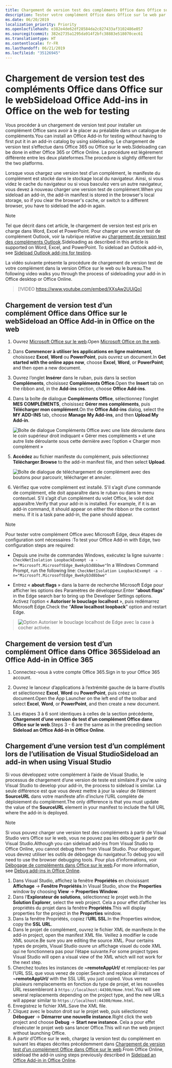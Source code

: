 ```yaml
---
title: Chargement de version test des compléments Office dans Office sur le web
description: Tester votre complément Office dans Office sur le web par chargement de version test
ms.date: 06/20/2019
localization_priority: Priority
ms.openlocfilehash: e382e4de62df28584da2c827433af3102486e057
ms.sourcegitcommit: 382e2735a1295da914f2bfc38883e518070cec61
ms.translationtype: HT
ms.contentlocale: fr-FR
ms.lasthandoff: 06/21/2019
ms.locfileid: "35126945"
---
```

# <a name="sideload-office-add-ins-in-office-on-the-web-for-testing"></a><span data-ttu-id="58362-103">Chargement de version test des compléments Office dans Office sur le web</span><span class="sxs-lookup"><span data-stu-id="58362-103">Sideload Office Add-ins in Office on the web for testing</span></span>

<span data-ttu-id="58362-104">Vous procéder à un chargement de version test pour installer un complément Office sans avoir à le placer au préalable dans un catalogue de compléments.</span><span class="sxs-lookup"><span data-stu-id="58362-104">You can install an Office Add-in for testing without having to first put it in an add-in catalog by using sideloading.</span></span> <span data-ttu-id="58362-105">Le chargement de version test s’effectue dans Office 365 ou Office sur le web.</span><span class="sxs-lookup"><span data-stu-id="58362-105">Sideloading can be done in either Office 365 or Office Online.</span></span> <span data-ttu-id="58362-106">La procédure est légèrement différente entre les deux plateformes.</span><span class="sxs-lookup"><span data-stu-id="58362-106">The procedure is slightly different for the two platforms.</span></span> 

<span data-ttu-id="58362-107">Lorsque vous chargez une version test d’un complément, le manifeste du complément est stocké dans le stockage local du navigateur. Ainsi, si vous videz le cache du navigateur ou si vous basculez vers un autre navigateur, vous devez à nouveau charger une version test de complément.</span><span class="sxs-lookup"><span data-stu-id="58362-107">When you sideload an add-in, the add-in manifest is stored in the browser's local storage, so if you clear the browser's cache, or switch to a different browser, you have to sideload the add-in again.</span></span>


> [!NOTE]
> <span data-ttu-id="58362-p102">Tel que décrit dans cet article, le chargement de version test est pris en charge dans Word, Excel et PowerPoint. Pour charger une version test de complément Outlook, voir la rubrique relative au [chargement de version test des compléments Outlook](/outlook/add-ins/sideload-outlook-add-ins-for-testing).</span><span class="sxs-lookup"><span data-stu-id="58362-p102">Sideloading as described in this article is supported on Word, Excel, and PowerPoint. To sideload an Outlook add-in, see [Sideload Outlook add-ins for testing](/outlook/add-ins/sideload-outlook-add-ins-for-testing).</span></span>

<span data-ttu-id="58362-110">La vidéo suivante présente la procédure de chargement de version test de votre complément dans la version Office sur le web ou le bureau.</span><span class="sxs-lookup"><span data-stu-id="58362-110">The following video walks you through the process of sideloading your add-in in Office desktop or Office Online.</span></span>


> [!VIDEO https://www.youtube.com/embed/XXsAw2UUiQo]

## <a name="sideload-an-office-add-in-in-office-on-the-web"></a><span data-ttu-id="58362-111">Chargement de version test d’un complément Office dans Office sur le web</span><span class="sxs-lookup"><span data-stu-id="58362-111">Sideload an Office Add-in in Office on the web</span></span>

1. <span data-ttu-id="58362-112">Ouvrez [Microsoft Office sur le web](https://office.live.com/).</span><span class="sxs-lookup"><span data-stu-id="58362-112">Open [Microsoft Office on the web](https://office.live.com/).</span></span>
    
2. <span data-ttu-id="58362-113">Dans **Commencer à utiliser les applications en ligne maintenant**, choisissez **Excel**, **Word** ou **PowerPoint**, puis ouvrez un document.</span><span class="sxs-lookup"><span data-stu-id="58362-113">In  **Get started with the online apps now**, choose  **Excel**,  **Word**, or  **PowerPoint**; and then open a new document.</span></span>
    
3. <span data-ttu-id="58362-114">Ouvrez l’onglet **Insérer** dans le ruban, puis dans la section **Compléments**, choisissez **Compléments Office**.</span><span class="sxs-lookup"><span data-stu-id="58362-114">Open the  **Insert** tab on the ribbon and, in the **Add-ins** section, choose **Office Add-ins**.</span></span>
    
4. <span data-ttu-id="58362-115">Dans la boîte de dialogue **Compléments Office**, sélectionnez l’onglet **MES COMPLÉMENTS**, choisissez **Gérer mes compléments**, puis **Télécharger mon complément**.</span><span class="sxs-lookup"><span data-stu-id="58362-115">On the  **Office Add-ins** dialog, select the **MY ADD-INS** tab, choose **Manage My Add-ins**, and then  **Upload My Add-in**.</span></span>
    
    ![Boîte de dialogue Compléments Office avec une liste déroulante dans le coin supérieur droit indiquant « Gérer mes compléments » et une autre liste déroulante sous cette dernière avec l’option « Charger mon complément »](../images/office-add-ins-my-account.png)

5.  <span data-ttu-id="58362-117">**Accédez** au fichier manifeste du complément, puis sélectionnez **Télécharger**.</span><span class="sxs-lookup"><span data-stu-id="58362-117">**Browse** to the add-in manifest file, and then select **Upload**.</span></span>
    
    ![Boîte de dialogue de téléchargement de complément avec des boutons pour parcourir, télécharger et annuler.](../images/upload-add-in.png)

6. <span data-ttu-id="58362-p103">Vérifiez que votre complément est installé. S’il s’agit d’une commande de complément, elle doit apparaître dans le ruban ou dans le menu contextuel. S’il s’agit d’un complément du volet Office, le volet doit apparaître.</span><span class="sxs-lookup"><span data-stu-id="58362-p103">Verify that your add-in is installed. For example, if it is an add-in command, it should appear on either the ribbon or the context menu. If it is a task pane add-in, the pane should appear.</span></span>

> [!NOTE]
><span data-ttu-id="58362-122">Pour tester votre complément Office avec Microsoft Edge, deux étapes de configuration sont nécessaires :</span><span class="sxs-lookup"><span data-stu-id="58362-122">To test your Office Add-in with Edge, two configuration steps are required:</span></span> 
>
> - <span data-ttu-id="58362-123">Depuis une invite de commandes Windows, exécutez la ligne suivante : `CheckNetIsolation LoopbackExempt -a -n="Microsoft.MicrosoftEdge_8wekyb3d8bbwe"`</span><span class="sxs-lookup"><span data-stu-id="58362-123">In a Windows Command Prompt, run the following line: `CheckNetIsolation LoopbackExempt -a -n="Microsoft.MicrosoftEdge_8wekyb3d8bbwe"`</span></span>
>
> - <span data-ttu-id="58362-124">Entrez « **about:flags** » dans la barre de recherche Microsoft Edge pour afficher les options des Paramètres de développeur.</span><span class="sxs-lookup"><span data-stu-id="58362-124">Enter “**about:flags**” in the Edge search bar to bring up the Developer Settings options.</span></span>  <span data-ttu-id="58362-125">Activez l’option « **Autoriser le bouclage localhost** », puis redémarrez Microsoft Edge.</span><span class="sxs-lookup"><span data-stu-id="58362-125">Check the “**Allow localhost loopback**” option and restart Edge.</span></span>

>    ![Option Autoriser le bouclage localhost de Edge avec la case à cocher activée.](../images/allow-localhost-loopback.png)


## <a name="sideload-an-office-add-in-in-office-365"></a><span data-ttu-id="58362-127">Chargement de version test d’un complément Office dans Office 365</span><span class="sxs-lookup"><span data-stu-id="58362-127">Sideload an Office Add-in in Office 365</span></span>

1. <span data-ttu-id="58362-128">Connectez-vous à votre compte Office 365.</span><span class="sxs-lookup"><span data-stu-id="58362-128">Sign in to your Office 365 account.</span></span>
    
2. <span data-ttu-id="58362-129">Ouvrez le lanceur d’applications à l’extrémité gauche de la barre d’outils et sélectionnez **Excel**,  **Word** ou **PowerPoint**, puis créez un document.</span><span class="sxs-lookup"><span data-stu-id="58362-129">Open the App Launcher on the left end of the toolbar and select  **Excel**,  **Word**, or  **PowerPoint**, and then create a new document.</span></span>
    
3. <span data-ttu-id="58362-130">Les étapes 3 à 6 sont identiques à celles de la section précédente, **Chargement d’une version de test d’un complément Office dans Office sur le web**.</span><span class="sxs-lookup"><span data-stu-id="58362-130">Steps 3 - 6 are the same as in the preceding section **Sideload an Office Add-in in Office Online**.</span></span>


## <a name="sideload-an-add-in-when-using-visual-studio"></a><span data-ttu-id="58362-131">Chargement d’une version test d’un complément lors de l’utilisation de Visual Studio</span><span class="sxs-lookup"><span data-stu-id="58362-131">Sideload an add-in when using Visual Studio</span></span>

<span data-ttu-id="58362-132">Si vous développez votre complément à l’aide de Visual Studio, le processus de chargement d’une version de teste est similaire.</span><span class="sxs-lookup"><span data-stu-id="58362-132">If you're using Visual Studio to develop your add-in, the process to sideload is similar.</span></span> <span data-ttu-id="58362-133">La seule différence est que vous devez mettre à jour la valeur de l’élément **SourceURL** dans votre manifeste afin d’inclure l’URL complète de déploiement du complément.</span><span class="sxs-lookup"><span data-stu-id="58362-133">The only difference is that you must update the value of the **SourceURL** element in your manifest to include the full URL where the add-in is deployed.</span></span>

> [!NOTE]
> <span data-ttu-id="58362-134">Si vous pouvez charger une version test des compléments à partir de Visual Studio vers Office sur le web, vous ne pouvez pas les déboguer à partir de Visual Studio.</span><span class="sxs-lookup"><span data-stu-id="58362-134">Although you can sideload add-ins from Visual Studio to Office Online, you cannot debug them from Visual Studio.</span></span> <span data-ttu-id="58362-135">Pour déboguer, vous devrez utiliser les outils de débogage du navigateur.</span><span class="sxs-lookup"><span data-stu-id="58362-135">To debug you will need to use the browser debugging tools.</span></span> <span data-ttu-id="58362-136">Pour plus d’informations, voir [Débogage de compléments dans Office sur le web](debug-add-ins-in-office-online.md).</span><span class="sxs-lookup"><span data-stu-id="58362-136">For more information, see [Debug add-ins in Office Online](debug-add-ins-in-office-online.md).</span></span>

1. <span data-ttu-id="58362-137">Dans Visual Studio, affichez la fenêtre **Propriétés** en choisissant **Affichage** -> **Fenêtre Propriétés**.</span><span class="sxs-lookup"><span data-stu-id="58362-137">In Visual Studio, show the **Properties** window by choosing **View** -> **Properties Window**.</span></span>
2. <span data-ttu-id="58362-138">Dans l’**Explorateur de solutions**, sélectionnez le projet web.</span><span class="sxs-lookup"><span data-stu-id="58362-138">In the **Solution Explorer**, select the web project.</span></span> <span data-ttu-id="58362-139">Cela a pour effet d’afficher les propriétés du projet dans la fenêtre **Propriétés**.</span><span class="sxs-lookup"><span data-stu-id="58362-139">This will display properties for the project in the **Properties** window.</span></span>
3. <span data-ttu-id="58362-140">Dans la fenêtre Propriétés, copiez l’**URL SSL**.</span><span class="sxs-lookup"><span data-stu-id="58362-140">In the Properties window, copy the **SSL URL**.</span></span>
4. <span data-ttu-id="58362-141">Dans le projet de complément, ouvrez le fichier XML de manifeste.</span><span class="sxs-lookup"><span data-stu-id="58362-141">In the add-in project, open the manifest XML file.</span></span> <span data-ttu-id="58362-142">Veillez à modifier le code XML source.</span><span class="sxs-lookup"><span data-stu-id="58362-142">Be sure you are editing the source XML.</span></span> <span data-ttu-id="58362-143">Pour certains types de projets, Visual Studio ouvre un affichage visuel du code XML qui ne fonctionnera pas pour l’étape suivante.</span><span class="sxs-lookup"><span data-stu-id="58362-143">For some project types Visual Studio will open a visual view of the XML which will not work for the next step.</span></span>
5. <span data-ttu-id="58362-144">Cherchez toutes les instances de **~remoteAppUrl/** et remplacez-les par l’URL SSL que vous venez de copier.</span><span class="sxs-lookup"><span data-stu-id="58362-144">Search and replace all instances of **~remoteAppUrl/** with the SSL URL you just copied.</span></span> <span data-ttu-id="58362-145">Vous verrez plusieurs remplacements en fonction du type de projet, et les nouvelles URL ressembleront à `https://localhost:44300/Home.html`.</span><span class="sxs-lookup"><span data-stu-id="58362-145">You will see several replacements depending on the project type, and the new URLs will appear similar to `https://localhost:44300/Home.html`.</span></span>
6. <span data-ttu-id="58362-146">Enregistrez le fichier XML.</span><span class="sxs-lookup"><span data-stu-id="58362-146">Save the XML file.</span></span>
7. <span data-ttu-id="58362-147">Cliquez avec le bouton droit sur le projet web, puis sélectionnez **Déboguer** -> **Démarrer une nouvelle instance**.</span><span class="sxs-lookup"><span data-stu-id="58362-147">Right click the web project and choose **Debug** -> **Start new instance**.</span></span> <span data-ttu-id="58362-148">Cela a pour effet d’exécuter le projet web sans lancer Office.</span><span class="sxs-lookup"><span data-stu-id="58362-148">This will run the web project without launching Office.</span></span>
8. <span data-ttu-id="58362-149">À partir d’Office sur le web, chargez la version test du complément en suivant les étapes décrites précédemment dans [Chargement de version test d’un complément Office dans Office sur le web](#sideload-an-office-add-in-in-office-on-the-web).</span><span class="sxs-lookup"><span data-stu-id="58362-149">From Office Online, sideload the add-in using steps previously described in [Sideload an Office Add-in in Office Online](#sideload-an-office-add-in-in-office-on-the-web).</span></span>
